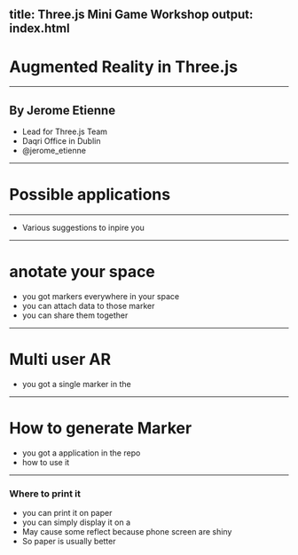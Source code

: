 title: Three.js Mini Game Workshop
output: index.html
--

# Augmented Reality in Three.js

---

## By Jerome Etienne

- Lead for Three.js Team
- Daqri Office in Dublin
- @jerome_etienne

---

# Possible applications

---

- Various suggestions to inpire you


---

# anotate your space
- you got markers everywhere in your space
- you can attach data to those marker
- you can share them together

---

# Multi user AR
- you got a single marker in the

---

# How to generate Marker

- you got a application in the repo
- how to use it

---

### Where to print it
- you can print it on paper
- you can simply display it on a
- May cause some reflect because phone screen are shiny
- So paper is usually better
